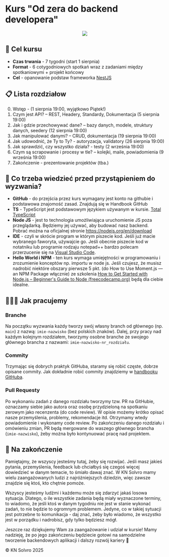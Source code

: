 # Kurs "Od zera do backend developera"

<p align="center">
  <img src="https://github.com/user-attachments/assets/7c32ec09-c2ac-4961-82e6-a98f04220510"/>
</p>

## 🎯 Cel kursu 
- **Czas trwania** - 7 tygodni (start 1 sierpnia)
- **Format** - 6 cotygodniowych spotkań wraz z zadaniami między spotkaniowymi + projekt końcowy
- **Cel** - opanowanie podstaw frameworka [NestJS](https://nestjs.com/)

## 📋 Lista rozdziałow
0. Wstęp - (1 sierpnia 19:00, wyjątkowo Piątek!)
1. Czym jest API? – REST, Headery, Standardy, Dokumentacja (5 sierpnia 19:00)
2. Jak i gdzie przechowywać dane? – bazy danych, modele, struktury danych, seedery (12 sierpnia 19:00)
2. Jak manipulować danymi? – CRUD, dokumentacja (19 sierpnia 19:00)
3. Jak udowodnić, że Ty to Ty? - autoryzacja, validatory (26 sierpnia 19:00)
5. Jak sprawdzić, czy wszystko działa? - testy (2 września 19:00)
6. Czym są scrapowanie i procesy w tle? – kolejki, maile, powiadomienia (9 września 19:00)
7. Zakończenie - prezentowanie projektów (tba.)

## 📖 Co trzeba wiedzieć przed przystąpieniem do wyzwania?
- **GitHub** - do przejścia przez kurs wymagany jest konto na githubie i podstawowa znajomość zasad. Znajdują się w Handbook GitHub
- **TS** - TypeScript jest podstawowym językiem używanym w kursie. [Total TypeScript](https://www.totaltypescript.com/books/total-typescript-essentials)
- **Node JS** - jest to technologia umożliwiająca uruchomienie JS poza przeglądarką. Będziemy jej używać, aby budować nasz backend. Pobrać można na oficjalnej stronie https://nodejs.org/en/download
- **IDE** - czyli w skrócie program w którym piszecie kod. Jeśli już macie wybranego faworyta, używajcie go. Jeśli obecnie piszecie kod w notatniku lub programie rodzaju notepad++ bardzo polecam przerzucenie się na [Visual Studio Code](https://code.visualstudio.com/).
- **Hello World i NPM** - ten kurs wymaga umiejętności w programowaniu i zrozumienie konceptów np. importu w node js. Jeśli czujesz, że musisz nadrobić niektóre obszary pierwsze 5 pkt. (do How to Use Moment.js — an NPM Package włącznie) ze szkolenia [How to Get Started with Node.js – Beginner's Guide to Node (freecodecamp.org)](https://www.freecodecamp.org/news/introduction-to-nodejs/) będą dla ciebie idealne.

## 👩🏻‍💻 Jak pracujemy

### Branche
Na początku wyzwania każdy tworzy swój własny branch od głównego (np. `main`) z nazwą: `imie-nazwisko` (bez polskich znaków). Dalej, przy pracy nad każdym kolejnym rozdziałem, tworzymy osobne branche ze swojego głównego brancha z nazwami: `imie-nazwisko-nr_rozdziału`.

### Commity
Trzymając się dobrych praktyk GitHuba, staramy się robić częste, dobrze opisane commity. Jak dokładnie robić commity znajdziemy w [handbooku GitHuba](https://docs.solvro.pl/git-github/solvro#nazewnictwo-commit%C3%B3w).

### Pull Requesty
Po wykonaniu zadań z danego rozdziału tworzymy tzw. PR na GitHubie, oznaczamy siebie jako autora oraz osobę przydzieloną na spotkaniu zerowym jako recenzenta (do code review). W opisie możemy krótko opisać nasze przemyślenia, problemy, rekomendacje itd. Otrzymamy wtedy powiadomienie i wykonamy code review. 
Po zakończeniu danego rozdziału i omówieniu zmian, PR będą mergowane do waszego głównego brancha (`imie-nazwisko`), żeby można było kontynuować pracę nad projektem.

## 🏁 Na zakończenie
Pamiętajmy, że wszyscy jesteśmy tutaj, żeby się rozwijać. Jeśli masz jakieś pytania, przemyślenia, feedback lub chciałbyś się czegoś więcej dowiedzieć w danym temacie, to śmiało dawaj znać. W KN Solvro mamy wielu zaangażowanych ludzi z najróżniejszych dziedzin, więc zawsze znajdzie się ktoś, kto chętnie pomoże.

Wszyscy jesteśmy ludźmi i każdemu może się zdarzyć jakaś losowa sytuacja. Dlatego, o ile wszystkie zadania będą miały wyznaczone terminy, to wiadomo, że jeśli ktoś w danym tygodniu nie jest w stanie wykonać zadań, to nie będzie to ogromnym problemem. Jedyne, co w takiej sytuacji jest potrzebne to komunikacja - daj znać, żeby było wiadomo, że wszystko jest w porządku i nadrobisz, gdy tylko będziesz mógł.

Jeszcze raz dziękujemy Wam za zaangażowanie i udział w kursie! Mamy nadzieję, że po jego zakończeniu będziecie gotowi na samodzielne tworzenie backendowych aplikacji i dalszy rozwój kariery 🚀

:copyright: KN Solvro 2025


